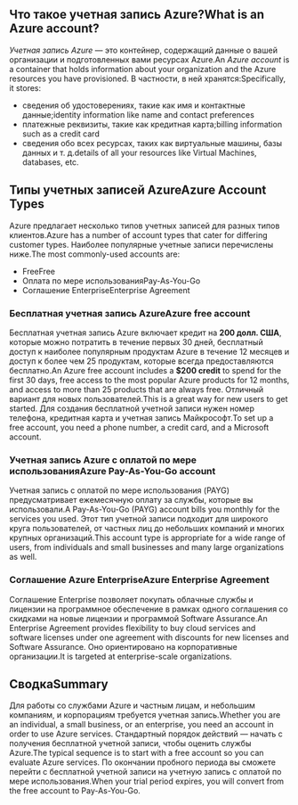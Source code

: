 ## <a name="what-is-an-azure-account"></a><span data-ttu-id="ada21-101">Что такое учетная запись Azure?</span><span class="sxs-lookup"><span data-stu-id="ada21-101">What is an Azure account?</span></span>

<span data-ttu-id="ada21-102">_Учетная запись Azure_ — это контейнер, содержащий данные о вашей организации и подготовленных вами ресурсах Azure.</span><span class="sxs-lookup"><span data-stu-id="ada21-102">An _Azure account_ is a container that holds information about your organization and the Azure resources you have provisioned.</span></span> <span data-ttu-id="ada21-103">В частности, в ней хранятся:</span><span class="sxs-lookup"><span data-stu-id="ada21-103">Specifically, it stores:</span></span>

- <span data-ttu-id="ada21-104">сведения об удостоверениях, такие как имя и контактные данные;</span><span class="sxs-lookup"><span data-stu-id="ada21-104">identity information like name and contact preferences</span></span>
- <span data-ttu-id="ada21-105">платежные реквизиты, такие как кредитная карта;</span><span class="sxs-lookup"><span data-stu-id="ada21-105">billing information such as a credit card</span></span>
- <span data-ttu-id="ada21-106">сведения обо всех ресурсах, таких как виртуальные машины, базы данных и т. д.</span><span class="sxs-lookup"><span data-stu-id="ada21-106">details of all your resources like Virtual Machines, databases, etc.</span></span>

## <a name="azure-account-types"></a><span data-ttu-id="ada21-107">Типы учетных записей Azure</span><span class="sxs-lookup"><span data-stu-id="ada21-107">Azure Account Types</span></span>

<span data-ttu-id="ada21-108">Azure предлагает несколько типов учетных записей для разных типов клиентов.</span><span class="sxs-lookup"><span data-stu-id="ada21-108">Azure has a number of account types that cater for differing customer types.</span></span> <span data-ttu-id="ada21-109">Наиболее популярные учетные записи перечислены ниже.</span><span class="sxs-lookup"><span data-stu-id="ada21-109">The most commonly-used accounts are:</span></span>

- <span data-ttu-id="ada21-110">Free</span><span class="sxs-lookup"><span data-stu-id="ada21-110">Free</span></span>
- <span data-ttu-id="ada21-111">Оплата по мере использования</span><span class="sxs-lookup"><span data-stu-id="ada21-111">Pay-As-You-Go</span></span>
- <span data-ttu-id="ada21-112">Соглашение Enterprise</span><span class="sxs-lookup"><span data-stu-id="ada21-112">Enterprise Agreement</span></span>

### <a name="azure-free-account"></a><span data-ttu-id="ada21-113">Бесплатная учетная запись Azure</span><span class="sxs-lookup"><span data-stu-id="ada21-113">Azure free account</span></span>

<span data-ttu-id="ada21-114">Бесплатная учетная запись Azure включает кредит на **200 долл. США**, которые можно потратить в течение первых 30 дней, бесплатный доступ к наиболее популярным продуктам Azure в течение 12 месяцев и доступ к более чем 25 продуктам, которые всегда предоставляются бесплатно.</span><span class="sxs-lookup"><span data-stu-id="ada21-114">An Azure free account includes a **$200 credit** to spend for the first 30 days, free access to the most popular Azure products for 12 months, and access to more than 25 products that are always free.</span></span> <span data-ttu-id="ada21-115">Отличный вариант для новых пользователей.</span><span class="sxs-lookup"><span data-stu-id="ada21-115">This is a great way for new users to get started.</span></span> <span data-ttu-id="ada21-116">Для создания бесплатной учетной записи нужен номер телефона, кредитная карта и учетная запись Майкрософт.</span><span class="sxs-lookup"><span data-stu-id="ada21-116">To set up a free account, you need a phone number, a credit card, and a Microsoft account.</span></span>

### <a name="azure-pay-as-you-go-account"></a><span data-ttu-id="ada21-117">Учетная запись Azure с оплатой по мере использования</span><span class="sxs-lookup"><span data-stu-id="ada21-117">Azure Pay-As-You-Go account</span></span>

<span data-ttu-id="ada21-118">Учетная запись с оплатой по мере использования (PAYG) предусматривает ежемесячную оплату за службы, которые вы использовали.</span><span class="sxs-lookup"><span data-stu-id="ada21-118">A Pay-As-You-Go (PAYG) account bills you monthly for the services you used.</span></span> <span data-ttu-id="ada21-119">Этот тип учетной записи подходит для широкого круга пользователей, от частных лиц до небольших компаний и многих крупных организаций.</span><span class="sxs-lookup"><span data-stu-id="ada21-119">This account type is appropriate for a wide range of users, from individuals and small businesses and many large organizations as well.</span></span>

### <a name="azure-enterprise-agreement"></a><span data-ttu-id="ada21-120">Соглашение Azure Enterprise</span><span class="sxs-lookup"><span data-stu-id="ada21-120">Azure Enterprise Agreement</span></span>

<span data-ttu-id="ada21-121">Соглашение Enterprise позволяет покупать облачные службы и лицензии на программное обеспечение в рамках одного соглашения со скидками на новые лицензии и программой Software Assurance.</span><span class="sxs-lookup"><span data-stu-id="ada21-121">An Enterprise Agreement provides flexibility to buy cloud services and software licenses under one agreement with discounts for new licenses and Software Assurance.</span></span> <span data-ttu-id="ada21-122">Оно ориентировано на корпоративные организации.</span><span class="sxs-lookup"><span data-stu-id="ada21-122">It is targeted at enterprise-scale organizations.</span></span>

## <a name="summary"></a><span data-ttu-id="ada21-123">Сводка</span><span class="sxs-lookup"><span data-stu-id="ada21-123">Summary</span></span>

<span data-ttu-id="ada21-124">Для работы со службами Azure и частным лицам, и небольшим компаниям, и корпорациям требуется учетная запись.</span><span class="sxs-lookup"><span data-stu-id="ada21-124">Whether you are an individual, a small business, or an enterprise, you need an account in order to use Azure services.</span></span> <span data-ttu-id="ada21-125">Стандартный порядок действий — начать с получения бесплатной учетной записи, чтобы оценить службы Azure.</span><span class="sxs-lookup"><span data-stu-id="ada21-125">The typical sequence is to start with a free account so you can evaluate Azure services.</span></span> <span data-ttu-id="ada21-126">По окончании пробного периода вы сможете перейти с бесплатной учетной записи на учетную запись с оплатой по мере использования.</span><span class="sxs-lookup"><span data-stu-id="ada21-126">When your trial period expires, you will convert from the free account to Pay-As-You-Go.</span></span>